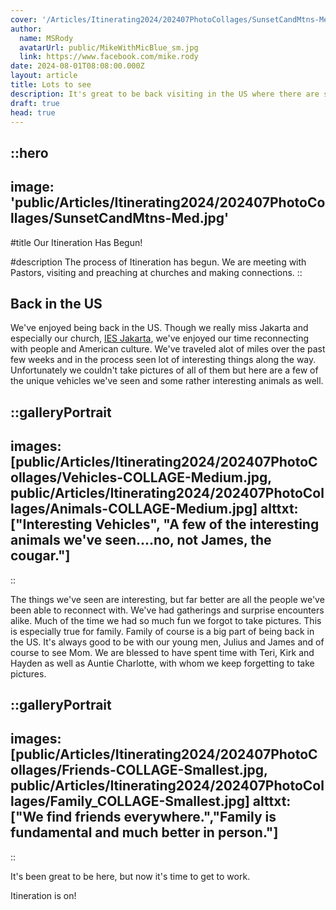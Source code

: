 ```yaml
---
cover: '/Articles/Itinerating2024/202407PhotoCollages/SunsetCandMtns-Med.jpg'
author:
  name: MSRody
  avatarUrl: public/MikeWithMicBlue_sm.jpg
  link: https://www.facebook.com/mike.rody
date: 2024-08-01T08:08:00.000Z
layout: article
title: Lots to see
description: It's great to be back visiting in the US where there are so many thing so see and even more people to reconnect with.
draft: true
head: true
---
```


::hero
---
image: 'public/Articles/Itinerating2024/202407PhotoCollages/SunsetCandMtns-Med.jpg'
---
#title
Our Itineration Has Begun!

#description
The process of Itineration has begun. We are meeting with Pastors, visiting and preaching at churches and making connections.
::

## Back in the US

We've enjoyed being back in the US. Though we really miss Jakarta and especially our church, [IES Jakarta](https://iesjakarta.org), we've enjoyed our time reconnecting with people and American culture. We've traveled alot of miles over the past few weeks and in the process seen lot of interesting things along the way. Unfortunately we couldn't take pictures of all of them but here are a few of the unique vehicles we've seen and some rather interesting animals as well.

::galleryPortrait
---
images: [public/Articles/Itinerating2024/202407PhotoCollages/Vehicles-COLLAGE-Medium.jpg, public/Articles/Itinerating2024/202407PhotoCollages/Animals-COLLAGE-Medium.jpg]
alttxt: ["Interesting Vehicles", "A few of the interesting animals we've seen....no, not James, the cougar."]
---
::


The things we've seen are interesting, but far better are all the people we've been able to reconnect with. We've had gatherings and surprise encounters alike. Much of the time we had so much fun we forgot to take pictures. This is especially true for family. Family of course is a big part of being back in the US. It's always good to be with our young men, Julius and James and of course to see Mom. We are blessed to have spent time with Teri, Kirk and Hayden as well as Auntie Charlotte, with whom we keep forgetting to take pictures. 

::galleryPortrait
---
images: [public/Articles/Itinerating2024/202407PhotoCollages/Friends-COLLAGE-Smallest.jpg, public/Articles/Itinerating2024/202407PhotoCollages/Family_COLLAGE-Smallest.jpg]
alttxt: ["We find friends everywhere.","Family is fundamental and much better in person."]
---
::

It's been great to be here, but now it's time to get to work.

Itineration is on!
